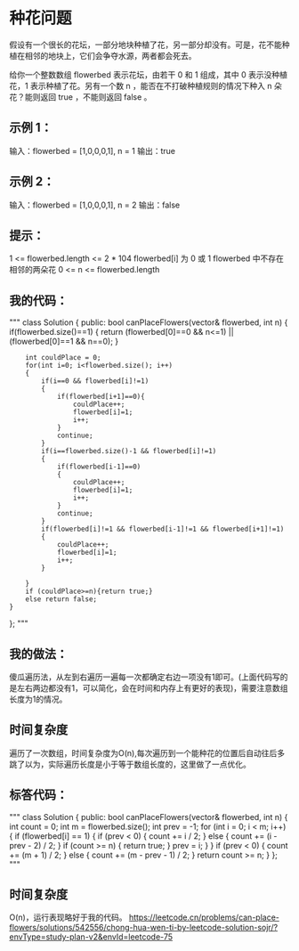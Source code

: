 # 种花问题
假设有一个很长的花坛，一部分地块种植了花，另一部分却没有。可是，花不能种植在相邻的地块上，它们会争夺水源，两者都会死去。

给你一个整数数组 flowerbed 表示花坛，由若干 0 和 1 组成，其中 0 表示没种植花，1 表示种植了花。另有一个数 n ，能否在不打破种植规则的情况下种入 n 朵花？能则返回 true ，不能则返回 false 。

 

## 示例 1：

输入：flowerbed = [1,0,0,0,1], n = 1
输出：true

## 示例 2：

输入：flowerbed = [1,0,0,0,1], n = 2
输出：false
 

## 提示：

1 <= flowerbed.length <= 2 * 104
flowerbed[i] 为 0 或 1
flowerbed 中不存在相邻的两朵花
0 <= n <= flowerbed.length

## 我的代码：
"""
class Solution {
public:
    bool canPlaceFlowers(vector<int>& flowerbed, int n) {
        if(flowerbed.size()==1)
        {
            return (flowerbed[0]==0 && n<=1) || (flowerbed[0]==1 && n==0);
        }

        int couldPlace = 0;
        for(int i=0; i<flowerbed.size(); i++)
        {
            if(i==0 && flowerbed[i]!=1)
            {
                if(flowerbed[i+1]==0){
                    couldPlace++;
                    flowerbed[i]=1;
                    i++;
                }
                continue;
            }
            if(i==flowerbed.size()-1 && flowerbed[i]!=1)
            {
                if(flowerbed[i-1]==0)
                {
                    couldPlace++;
                    flowerbed[i]=1;
                    i++;
                }
                continue;
            }
            if(flowerbed[i]!=1 && flowerbed[i-1]!=1 && flowerbed[i+1]!=1)
            {
                couldPlace++;
                flowerbed[i]=1;
                i++;
            }

        }
        if (couldPlace>=n){return true;}
        else return false;
    }
};
"""

## 我的做法：
傻瓜遍历法，从左到右遍历一遍每一次都确定右边一项没有1即可。(上面代码写的是左右两边都没有1，可以简化，会在时间和内存上有更好的表现)，需要注意数组长度为1的情况。

## 时间复杂度
遍历了一次数组，时间复杂度为O(n),每次遍历到一个能种花的位置后自动往后多跳了以为，实际遍历长度是小于等于数组长度的，这里做了一点优化。

## 标答代码：
"""
class Solution {
public:
    bool canPlaceFlowers(vector<int>& flowerbed, int n) {
        int count = 0;
        int m = flowerbed.size();
        int prev = -1;
        for (int i = 0; i < m; i++) {
            if (flowerbed[i] == 1) {
                if (prev < 0) {
                    count += i / 2;
                } else {
                    count += (i - prev - 2) / 2;
                }
                if (count >= n) {
                    return true;
                }
                prev = i;
            }
        }
        if (prev < 0) {
            count += (m + 1) / 2;
        } else {
            count += (m - prev - 1) / 2;
        }
        return count >= n;
    }
};
"""

## 时间复杂度
O(n)，运行表现略好于我的代码。
https://leetcode.cn/problems/can-place-flowers/solutions/542556/chong-hua-wen-ti-by-leetcode-solution-sojr/?envType=study-plan-v2&envId=leetcode-75



